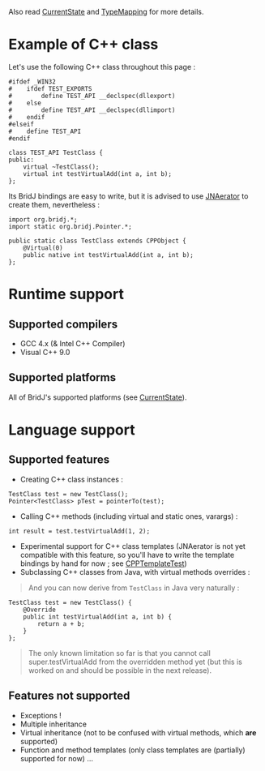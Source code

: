 

Also read [CurrentState](CurrentState.md) and [TypeMapping](TypeMapping.md) for more details.

# Example of C++ class #

Let's use the following C++ class throughout this page :
```
#ifdef _WIN32
#    ifdef TEST_EXPORTS
#        define TEST_API __declspec(dllexport)
#    else
#        define TEST_API __declspec(dllimport)
#    endif
#elseif
#    define TEST_API
#endif

class TEST_API TestClass {
public:
    virtual ~TestClass();
    virtual int testVirtualAdd(int a, int b);
};
```

Its BridJ bindings are easy to write, but it is advised to use [JNAerator](http://code.google.com/p/jnaerator/) to create them, nevertheless :
```
import org.bridj.*;
import static org.bridj.Pointer.*;

public static class TestClass extends CPPObject {
	@Virtual(0) 
	public native int testVirtualAdd(int a, int b);
};
```

# Runtime support #

## Supported compilers ##

  * GCC 4.x (& Intel C++ Compiler)
  * Visual C++ 9.0

## Supported platforms ##

All of BridJ's supported platforms (see [CurrentState](CurrentState.md)).

# Language support #

## Supported features ##

  * Creating C++ class instances :
```
TestClass test = new TestClass();
Pointer<TestClass> pTest = pointerTo(test);
```
  * Calling C++ methods (including virtual and static ones, varargs) :
```
int result = test.testVirtualAdd(1, 2);
```
  * Experimental support for C++ class templates (JNAerator is not yet compatible with this feature, so you'll have to write the template bindings by hand for now ; see [CPPTemplateTest](https://github.com/ochafik/nativelibs4java/tree/master/libraries/Runtime/BridJ/src/test/java/org/bridj/CPPTemplateTest.java))
  * Subclassing C++ classes from Java, with virtual methods overrides :
> And you can now derive from `TestClass` in Java very naturally :
```
TestClass test = new TestClass() {
	@Override
	public int testVirtualAdd(int a, int b) {
		return a + b;
	}
};
```
> The only known limitation so far is that you cannot call super.testVirtualAdd from the overridden method yet (but this is worked on and should be possible in the next release).

## Features not supported ##

  * Exceptions !
  * Multiple inheritance
  * Virtual inheritance (not to be confused with virtual methods, which **are** supported)
  * Function and method templates (only class templates are (partially) supported for now)
...